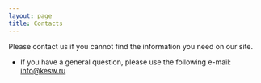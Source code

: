 ```yaml
---
layout: page
title: Contacts
---
```


<p class="text-justify">Please contact us if you cannot find the information you need on our site.</p>

* If you have a general question, please use the following e-mail: <a href="mailto:info@kesw.ru">info@kesw.ru</a>


